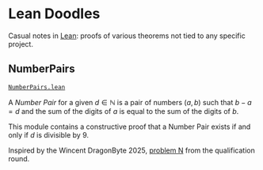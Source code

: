 # Lean Doodles

Casual notes in [Lean](https://lean-lang.org): proofs of various theorems not tied to any specific project.

## NumberPairs

[`NumberPairs.lean`](/LeanDoodles/NumberPairs.lean)

A *Number Pair* for a given $d \in \mathbb{N}$ is a pair of numbers $(a, b)$ such that $b - a = d$ and the sum of the digits of $a$ is equal to the sum of the digits of $b$.

This module contains a constructive proof that a Number Pair exists if and only if $d$ is divisible by $9$.

Inspired by the Wincent DragonByte 2025, [problem N](https://www.wincentdragonbyte.com/archive/qual2025/N/statement) from the qualification round.
